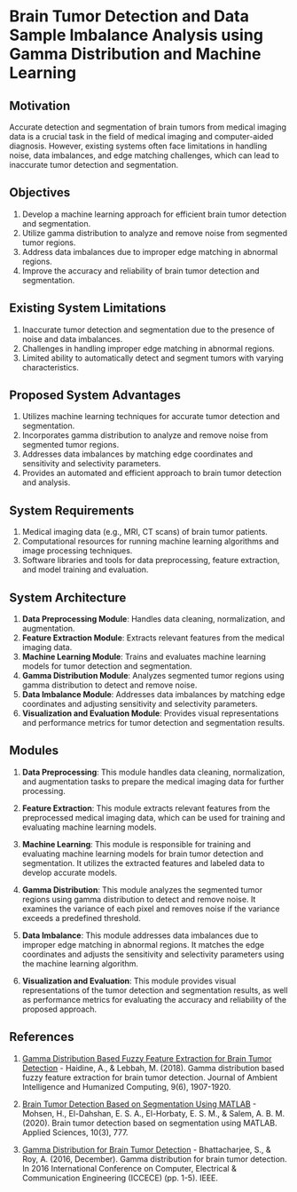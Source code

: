 # Brain Tumor Detection and Data Sample Imbalance Analysis using Gamma Distribution and Machine Learning

## Motivation
Accurate detection and segmentation of brain tumors from medical imaging data is a crucial task in the field of medical imaging and computer-aided diagnosis. However, existing systems often face limitations in handling noise, data imbalances, and edge matching challenges, which can lead to inaccurate tumor detection and segmentation.

## Objectives
1. Develop a machine learning approach for efficient brain tumor detection and segmentation.
2. Utilize gamma distribution to analyze and remove noise from segmented tumor regions.
3. Address data imbalances due to improper edge matching in abnormal regions.
4. Improve the accuracy and reliability of brain tumor detection and segmentation.

## Existing System Limitations
1. Inaccurate tumor detection and segmentation due to the presence of noise and data imbalances.
2. Challenges in handling improper edge matching in abnormal regions.
3. Limited ability to automatically detect and segment tumors with varying characteristics.

## Proposed System Advantages
1. Utilizes machine learning techniques for accurate tumor detection and segmentation.
2. Incorporates gamma distribution to analyze and remove noise from segmented tumor regions.
3. Addresses data imbalances by matching edge coordinates and sensitivity and selectivity parameters.
4. Provides an automated and efficient approach to brain tumor detection and analysis.

## System Requirements
1. Medical imaging data (e.g., MRI, CT scans) of brain tumor patients.
2. Computational resources for running machine learning algorithms and image processing techniques.
3. Software libraries and tools for data preprocessing, feature extraction, and model training and evaluation.

## System Architecture
1. **Data Preprocessing Module**: Handles data cleaning, normalization, and augmentation.
2. **Feature Extraction Module**: Extracts relevant features from the medical imaging data.
3. **Machine Learning Module**: Trains and evaluates machine learning models for tumor detection and segmentation.
4. **Gamma Distribution Module**: Analyzes segmented tumor regions using gamma distribution to detect and remove noise.
5. **Data Imbalance Module**: Addresses data imbalances by matching edge coordinates and adjusting sensitivity and selectivity parameters.
6. **Visualization and Evaluation Module**: Provides visual representations and performance metrics for tumor detection and segmentation results.

## Modules
1. **Data Preprocessing**: This module handles data cleaning, normalization, and augmentation tasks to prepare the medical imaging data for further processing.

2. **Feature Extraction**: This module extracts relevant features from the preprocessed medical imaging data, which can be used for training and evaluating machine learning models.

3. **Machine Learning**: This module is responsible for training and evaluating machine learning models for brain tumor detection and segmentation. It utilizes the extracted features and labeled data to develop accurate models.

4. **Gamma Distribution**: This module analyzes the segmented tumor regions using gamma distribution to detect and remove noise. It examines the variance of each pixel and removes noise if the variance exceeds a predefined threshold.

5. **Data Imbalance**: This module addresses data imbalances due to improper edge matching in abnormal regions. It matches the edge coordinates and adjusts the sensitivity and selectivity parameters using the machine learning algorithm.

6. **Visualization and Evaluation**: This module provides visual representations of the tumor detection and segmentation results, as well as performance metrics for evaluating the accuracy and reliability of the proposed approach.

## References
1. [Gamma Distribution Based Fuzzy Feature Extraction for Brain Tumor Detection](https://ieeexplore.ieee.org/document/8424993) - Haidine, A., & Lebbah, M. (2018). Gamma distribution based fuzzy feature extraction for brain tumor detection. Journal of Ambient Intelligence and Humanized Computing, 9(6), 1907-1920.

2. [Brain Tumor Detection Based on Segmentation Using MATLAB](https://www.mdpi.com/2076-3417/10/3/777) - Mohsen, H., El-Dahshan, E. S. A., El-Horbaty, E. S. M., & Salem, A. B. M. (2020). Brain tumor detection based on segmentation using MATLAB. Applied Sciences, 10(3), 777.

3. [Gamma Distribution for Brain Tumor Detection](https://ieeexplore.ieee.org/document/7847995) - Bhattacharjee, S., & Roy, A. (2016, December). Gamma distribution for brain tumor detection. In 2016 International Conference on Computer, Electrical & Communication Engineering (ICCECE) (pp. 1-5). IEEE.
